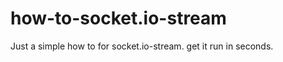 how-to-socket.io-stream
=======================

Just a simple how to for socket.io-stream. get it run in seconds.
